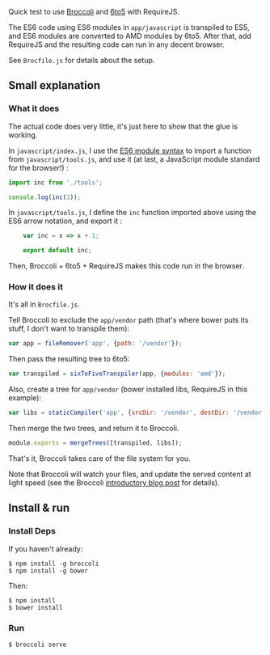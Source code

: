 Quick test to use [Broccoli][b] and [6to5][s] with RequireJS.

The ES6 code using ES6 modules in `app/javascript` is transpiled to ES5, and ES6 modules are converted to AMD modules by 6to5. After that, add RequireJS and the resulting code can run in any decent browser.

See `Brocfile.js` for details about the setup.

## Small explanation

### What it does

The actual code does very little, it's just here to show that the glue is working.

In `javascript/index.js`, I use the [ES6 module syntax][m] to import a function from `javascript/tools.js`, and use it (at last, a JavaScript module standard for the browser!) :

```javascript
import inc from './tools';

console.log(inc(3));
```

In `javascript/tools.js`, I define the `inc` function imported above using the ES6 arrow notation, and export it :

```javascript
    var inc = x => x + 1;

    export default inc;
```

Then, Broccoli + 6to5 + RequireJS makes this code run in the browser.

### How it does it

It's all in `Brocfile.js`.

Tell Broccoli to exclude the `app/vendor` path (that's where bower puts its stuff, I don't want to transpile them):

```javascript
var app = fileRemover('app', {path: '/vendor'});
```

Then pass the resulting tree to 6to5:

```javascript
var transpiled = sixToFiveTranspiler(app, {modules: 'amd'});
```
Also, create a tree for `app/vendor` (bower installed libs, RequireJS in this example):
```javascript
var libs = staticCompiler('app', {srcDir: '/vendor', destDir: '/vendor'})
```

Then merge the two trees, and return it to Broccoli.
```javascript
module.exports = mergeTrees([transpiled, libs]);
```

That's it, Broccoli takes care of the file system for you.

Note that Broccoli will watch your files, and update the served content at light speed (see the Broccoli [introductory blog post][i] for details).

## Install & run

### Install Deps

If you haven't already:

    $ npm install -g broccoli
    $ npm install -g bower

Then:

    $ npm install
    $ bower install

### Run

    $ broccoli serve


[b]: https://github.com/broccolijs/broccoli
[i]: http://www.solitr.com/blog/2014/02/broccoli-first-release/
[m]: http://www.2ality.com/2014/09/es6-modules-final.html
[s]: http://6to5.org
